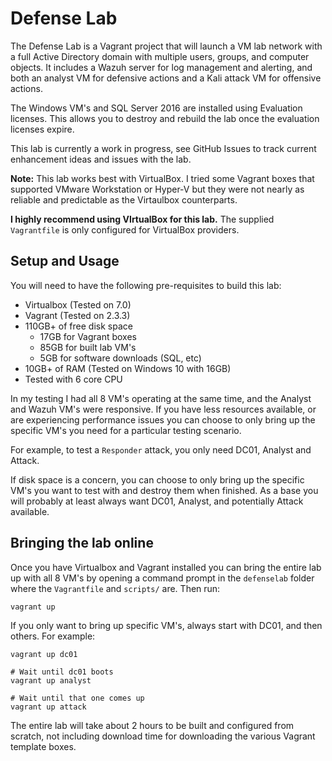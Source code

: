 # Defense Lab
The Defense Lab is a Vagrant project that will launch a VM lab network with a full Active Directory
domain with multiple users, groups, and computer objects. It includes a Wazuh server for log management and
alerting, and both an analyst VM for defensive actions and a Kali attack VM for offensive actions.

The Windows VM's and SQL Server 2016 are installed using Evaluation licenses. This allows you to destroy
and rebuild the lab once the evaluation licenses expire.

This lab is currently a work in progress, see GitHub Issues to track current enhancement ideas and issues with the lab.

**Note:** This lab works best with VirtualBox. I tried some Vagrant boxes that supported VMware Workstation or
Hyper-V but they were not nearly as reliable and predictable as the Virtaulbox counterparts. 

**I highly recommend using VIrtualBox for this lab.** The supplied `Vagrantfile` is only configured for VirtualBox providers. 

## Setup and Usage
You will need to have the following pre-requisites to build this lab:
- Virtualbox (Tested on 7.0)
- Vagrant (Tested on 2.3.3)
- 110GB+ of free disk space
    - 17GB for Vagrant boxes
    - 85GB for built lab VM's
    - 5GB for software downloads (SQL, etc)
- 10GB+ of RAM (Tested on Windows 10 with 16GB)
- Tested with 6 core CPU

In my testing I had all 8 VM's operating at the same time, and the Analyst and Wazuh VM's were responsive. 
If you have less resources available, or are experiencing performance issues you can choose to only bring up
the specific VM's you need for a particular testing scenario. 

For example, to test a `Responder` attack, you only need DC01, Analyst and Attack. 

If disk space is a concern, you can choose to only bring up the specific VM's you want to test with and destroy
them when finished. As a base you will probably at least always want DC01, Analyst, and potentially Attack available.

## Bringing the lab online
Once you have Virtualbox and Vagrant installed you can bring the entire lab up with all 8 VM's by opening a
command prompt in the `defenselab` folder where the `Vagrantfile` and `scripts/` are. Then run:
```
vagrant up
```

If you only want to bring up specific VM's, always start with DC01, and then others. For example:
```
vagrant up dc01

# Wait until dc01 boots
vagrant up analyst

# Wait until that one comes up
vagrant up attack
```

The entire lab will take about 2 hours to be built and configured from scratch, not including download time for downloading the various Vagrant template boxes. 
